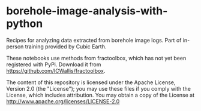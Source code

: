 # borehole-image-analysis-with-python

Recipes for analyzing data extracted from borehole image logs. Part of in-person training provided by Cubic Earth.

These notebooks use methods from fractoolbox, which has not yet been registered with PyPi. Download it from https://github.com/ICWallis/fractoolbox. 

The content of this repository is licensed under the Apache License, Version 2.0 (the "License"); you may use these files if you comply with the License, which includes attribution. You may obtain a copy of the License at http://www.apache.org/licenses/LICENSE-2.0
